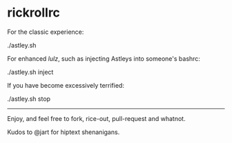 rickrollrc
==========

For the classic experience:

./astley.sh

For enhanced *lulz*, such as injecting Astleys into someone's bashrc:

./astley.sh inject
  
If you have become excessively terrified:

./astley.sh stop

-----

Enjoy, and feel free to fork, rice-out, pull-request and whatnot.

Kudos to @jart for hiptext shenanigans.

